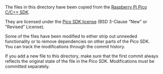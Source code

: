 The files in this directory have been copied from the [Raspberry Pi Pico C/C++ SDK](https://github.com/raspberrypi/pico-sdk/).

They are licensed under the [Pico SDK license](https://github.com/raspberrypi/pico-sdk/blob/master/LICENSE.TXT) (BSD 3-Clause "New" or "Revised" License).

Some of the files have been modified to either strip out unneeded functionality or to remove dependencies on other parts of the Pico SDK. You can track the modifications through the commit history.

If you add a new file to this directory, make sure that the first commit always reflects the original state of the file in the Pico SDK. Modifications must be committed separately.
